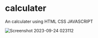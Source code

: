 # calculater

An calculater using HTML CSS JAVASCRIPT

![Screenshot 2023-09-24 023112](https://github.com/yogeshNavghane67/calculater/assets/124075039/0ca6a299-7d2e-415e-9ccb-7335eb0fcfb8)
